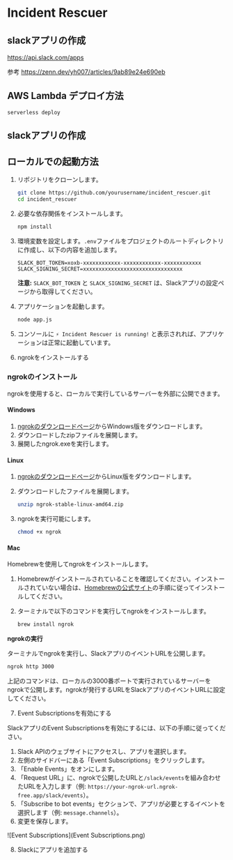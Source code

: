 # Incident Rescuer

## slackアプリの作成
https://api.slack.com/apps

参考
https://zenn.dev/yh007/articles/9ab89e24e690eb

## AWS Lambda デプロイ方法

```
serverless deploy
```

## slackアプリの作成


## ローカルでの起動方法

1. リポジトリをクローンします。
    ```sh
    git clone https://github.com/yourusername/incident_rescuer.git
    cd incident_rescuer
    ```

2. 必要な依存関係をインストールします。
    ```sh
    npm install
    ```

3. 環境変数を設定します。`.env`ファイルをプロジェクトのルートディレクトリに作成し、以下の内容を追加します。
    ```
    SLACK_BOT_TOKEN=xoxb-xxxxxxxxxxxx-xxxxxxxxxxxx-xxxxxxxxxxxx
    SLACK_SIGNING_SECRET=xxxxxxxxxxxxxxxxxxxxxxxxxxxxxxxx
    ```
   **注意:** `SLACK_BOT_TOKEN` と `SLACK_SIGNING_SECRET` は、Slackアプリの設定ページから取得してください。

4. アプリケーションを起動します。
    ```sh
    node app.js
    ```

5. コンソールに `⚡️ Incident Rescuer is running!` と表示されれば、アプリケーションは正常に起動しています。

6. ngrokをインストールする

### ngrokのインストール

ngrokを使用すると、ローカルで実行しているサーバーを外部に公開できます。

#### Windows

1.  [ngrokのダウンロードページ](https://ngrok.com/download)からWindows版をダウンロードします。
2.  ダウンロードしたzipファイルを展開します。
3.  展開したngrok.exeを実行します。

#### Linux

1.  [ngrokのダウンロードページ](https://ngrok.com/download)からLinux版をダウンロードします。
2.  ダウンロードしたファイルを展開します。

    ```sh
    unzip ngrok-stable-linux-amd64.zip
    ```
3.  ngrokを実行可能にします。

    ```sh
    chmod +x ngrok
    ```

#### Mac

Homebrewを使用してngrokをインストールします。

1.  Homebrewがインストールされていることを確認してください。インストールされていない場合は、[Homebrewの公式サイト](https://brew.sh/)の手順に従ってインストールしてください。
2.  ターミナルで以下のコマンドを実行してngrokをインストールします。

    ```sh
    brew install ngrok
    ```

**ngrokの実行**

ターミナルでngrokを実行し、SlackアプリのイベントURLを公開します。

```sh
ngrok http 3000
```

上記のコマンドは、ローカルの3000番ポートで実行されているサーバーをngrokで公開します。ngrokが発行するURLをSlackアプリのイベントURLに設定してください。

7. Event Subscriptionsを有効にする

SlackアプリのEvent Subscriptionsを有効にするには、以下の手順に従ってください。

1.  Slack APIのウェブサイトにアクセスし、アプリを選択します。
2.  左側のサイドバーにある「Event Subscriptions」をクリックします。
3.  「Enable Events」をオンにします。
4.  「Request URL」に、ngrokで公開したURLと`/slack/events`を組み合わせたURLを入力します（例: `https://your-ngrok-url.ngrok-free.app/slack/events`）。
5.  「Subscribe to bot events」セクションで、アプリが必要とするイベントを選択します（例: `message.channels`）。
6.  変更を保存します。

![Event Subscriptions](Event Subscriptions.png)

8. Slackにアプリを追加する
